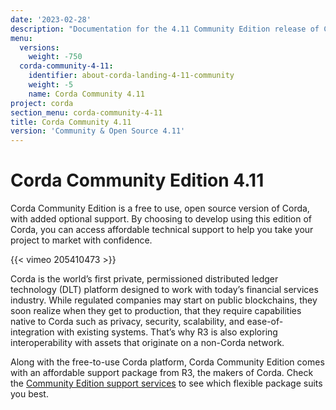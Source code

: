 ```yaml
---
date: '2023-02-28'
description: "Documentation for the 4.11 Community Edition release of Corda"
menu:
  versions:
    weight: -750
  corda-community-4-11:
    identifier: about-corda-landing-4-11-community
    weight: -5
    name: Corda Community 4.11
project: corda
section_menu: corda-community-4-11
title: Corda Community 4.11
version: 'Community & Open Source 4.11'
---
```


# Corda Community Edition 4.11

Corda Community Edition is a free to use, open source version of Corda, with added optional support. By choosing to develop using this edition of Corda, you can access affordable technical support to help you take your project to market with confidence.

{{< vimeo 205410473 >}}

Corda is the world’s first private, permissioned distributed ledger technology (DLT) platform designed to work with today’s financial services industry. While regulated companies may start on public blockchains, they soon realize when they get to production, that they require capabilities native to Corda such as privacy, security, scalability, and ease-of-integration with existing systems. That’s why R3 is also exploring interoperability with assets that originate on a non-Corda network.

Along with the free-to-use Corda platform, Corda Community Edition comes with an affordable support package from R3, the makers of Corda. Check the [Community Edition support services](http://r3.com/support) to see which flexible package suits you best.
